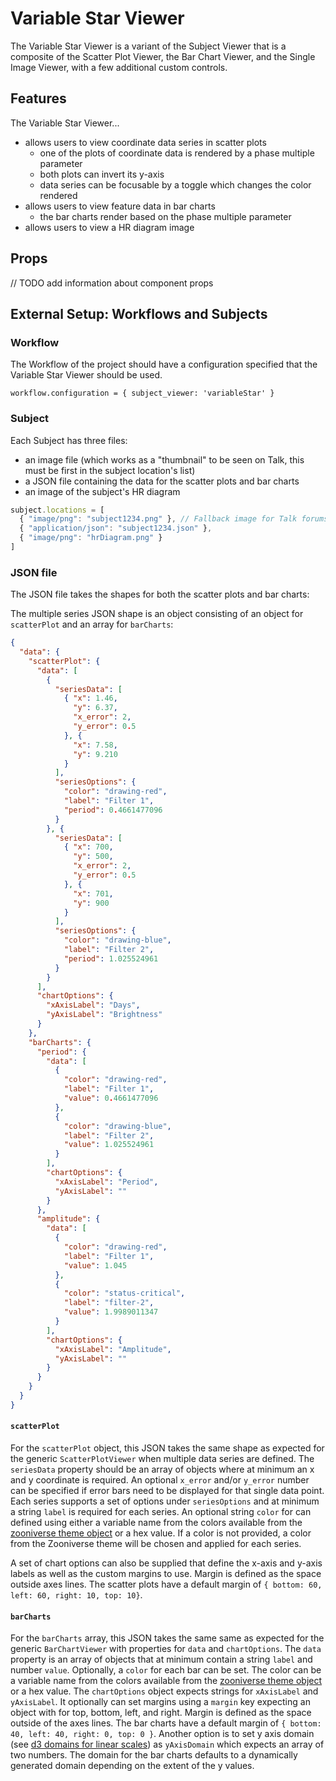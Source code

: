 # Variable Star Viewer

The Variable Star Viewer is a variant of the Subject Viewer that is a composite of the Scatter Plot Viewer, the Bar Chart Viewer, and the Single Image Viewer, with a few additional custom controls.

## Features

The Variable Star Viewer...
- allows users to view coordinate data series in scatter plots
  - one of the plots of coordinate data is rendered by a phase multiple parameter
  - both plots can invert its y-axis
  - data series can be focusable by a toggle which changes the color rendered
- allows users to view feature data in bar charts
  - the bar charts render based on the phase multiple parameter
- allows users to view a HR diagram image

## Props

// TODO add information about component props

## External Setup: Workflows and Subjects

### Workflow

The Workflow of the project should have a configuration specified that the Variable Star Viewer should be used.

`workflow.configuration = { subject_viewer: 'variableStar' }`

### Subject

Each Subject has three files: 
- an image file (which works as a "thumbnail" to be seen on Talk, this must be first in the subject location's list)
- a JSON file containing the data for the scatter plots and bar charts
- an image of the subject's HR diagram

``` js
subject.locations = [
  { "image/png": "subject1234.png" }, // Fallback image for Talk forums
  { "application/json": "subject1234.json" },
  { "image/png": "hrDiagram.png" }
]
```

### JSON file

The JSON file takes the shapes for both the scatter plots and bar charts:


The multiple series JSON shape is an object consisting of an object for `scatterPlot` and an array for `barCharts`:

``` json
{ 
  "data": {
    "scatterPlot": {
      "data": [
        { 
          "seriesData": [
            { "x": 1.46,
              "y": 6.37,
              "x_error": 2,
              "y_error": 0.5
            }, {
              "x": 7.58,
              "y": 9.210
            }
          ],
          "seriesOptions": {
            "color": "drawing-red",
            "label": "Filter 1",
            "period": 0.4661477096
          }
        }, {
          "seriesData": [
            { "x": 700,
              "y": 500,
              "x_error": 2,
              "y_error": 0.5
            }, {
              "x": 701,
              "y": 900
            }
          ],
          "seriesOptions": {
            "color": "drawing-blue",
            "label": "Filter 2",
            "period": 1.025524961
          }
        }
      ],
      "chartOptions": {
        "xAxisLabel": "Days",
        "yAxisLabel": "Brightness"
      }
    },
    "barCharts": {
      "period": { 
        "data": [
          {
            "color": "drawing-red",
            "label": "Filter 1",
            "value": 0.4661477096
          },
          {
            "color": "drawing-blue",
            "label": "Filter 2",
            "value": 1.025524961
          }
        ],
        "chartOptions": {
          "xAxisLabel": "Period",
          "yAxisLabel": ""
        }
      }, 
      "amplitude": {
        "data": [
          {
            "color": "drawing-red",
            "label": "Filter 1",
            "value": 1.045
          },
          {
            "color": "status-critical",
            "label": "filter-2",
            "value": 1.9989011347
          }
        ],
        "chartOptions": {
          "xAxisLabel": "Amplitude",
          "yAxisLabel": ""
        }
      }
    }
  }
}
```

#### `scatterPlot`

For the `scatterPlot` object, this JSON takes the same shape as expected for the generic `ScatterPlotViewer` when multiple data series are defined. The `seriesData` property should be an array of objects where at minimum an x and y coordinate is required. An optional `x_error` and/or `y_error` number can be specified if error bars need to be displayed for that single data point. Each series supports a set of options under `seriesOptions` and at minimum a string `label` is required for each series. An optional string `color` for can defined using either a variable name from the colors available from the [zooniverse theme object](https://github.com/zooniverse/front-end-monorepo/tree/master/packages/lib-grommet-theme) or a hex value. If a color is not provided, a color from the Zooniverse theme will be chosen and applied for each series. 

A set of chart options can also be supplied that define the x-axis and y-axis labels as well as the custom margins to use. Margin is defined as the space outside axes lines. The scatter plots have a default margin of `{ bottom: 60, left: 60, right: 10, top: 10}`.

#### `barCharts`

For the `barCharts` array, this JSON takes the same same as expected for the generic `BarChartViewer` with properties for `data` and `chartOptions`. The `data` property is an array of objects that at minimum contain a string `label` and number `value`. Optionally, a `color` for each bar can be set. The color can be a variable name from the colors available from the [zooniverse theme object](https://github.com/zooniverse/front-end-monorepo/tree/master/packages/lib-grommet-theme) or a hex value. The `chartOptions` object expects strings for `xAxisLabel` and `yAxisLabel`. It  optionally can set margins using a `margin` key expecting an object with for top, bottom, left, and right.  Margin is defined as the space outside of the axes lines. The bar charts have a default margin of `{ bottom: 40, left: 40, right: 0, top: 0 }`. Another option is to set y axis domain (see [d3 domains for linear scales](https://observablehq.com/@d3/d3-scalelinear)) as `yAxisDomain` which expects an array of two numbers. The domain for the bar charts defaults to a dynamically generated domain depending on the extent of the y values.
